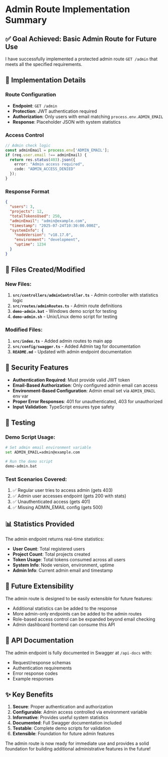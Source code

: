 # Admin Route Implementation Summary

## ✅ **Goal Achieved: Basic Admin Route for Future Use**

I have successfully implemented a protected admin route `GET /admin` that meets all the specified requirements.

## 🔧 **Implementation Details**

### **Route Configuration**
- **Endpoint**: `GET /admin`
- **Protection**: JWT authentication required
- **Authorization**: Only users with email matching `process.env.ADMIN_EMAIL`
- **Response**: Placeholder JSON with system statistics

### **Access Control**
```typescript
// Admin check logic
const adminEmail = process.env['ADMIN_EMAIL'];
if (req.user.email !== adminEmail) {
  return res.status(403).json({ 
    error: "Admin access required",
    code: "ADMIN_ACCESS_DENIED" 
  });
}
```

### **Response Format**
```json
{
  "users": 3,
  "projects": 12,
  "totalTokensUsed": 250,
  "adminEmail": "admin@example.com",
  "timestamp": "2025-07-24T10:30:00.000Z",
  "systemInfo": {
    "nodeVersion": "v18.17.0",
    "environment": "development",
    "uptime": 1234
  }
}
```

## 📁 **Files Created/Modified**

### **New Files:**
1. **`src/controllers/adminController.ts`** - Admin controller with statistics logic
2. **`src/routes/adminRoutes.ts`** - Admin route definitions
3. **`demo-admin.bat`** - Windows demo script for testing
4. **`demo-admin.sh`** - Unix/Linux demo script for testing

### **Modified Files:**
1. **`src/index.ts`** - Added admin routes to main app
2. **`src/config/swagger.ts`** - Added Admin tag for documentation
3. **`README.md`** - Updated with admin endpoint documentation

## 🔐 **Security Features**

- **Authentication Required**: Must provide valid JWT token
- **Email-Based Authorization**: Only configured admin email can access
- **Environment-Based Configuration**: Admin email set via `ADMIN_EMAIL` env var
- **Proper Error Responses**: 401 for unauthenticated, 403 for unauthorized
- **Input Validation**: TypeScript ensures type safety

## 🧪 **Testing**

### **Demo Script Usage:**
```bash
# Set admin email environment variable
set ADMIN_EMAIL=admin@example.com

# Run the demo script
demo-admin.bat
```

### **Test Scenarios Covered:**
1. ✅ Regular user tries to access admin (gets 403)
2. ✅ Admin user accesses endpoint (gets 200 with stats)
3. ✅ Unauthenticated access (gets 401)
4. ✅ Missing ADMIN_EMAIL config (gets 500)

## 📊 **Statistics Provided**

The admin endpoint returns real-time statistics:
- **User Count**: Total registered users
- **Project Count**: Total projects created
- **Token Usage**: Total tokens consumed across all users
- **System Info**: Node version, environment, uptime
- **Admin Info**: Current admin email and timestamp

## 🚀 **Future Extensibility**

The admin route is designed to be easily extensible for future features:
- Additional statistics can be added to the response
- More admin-only endpoints can be added to the admin routes
- Role-based access control can be expanded beyond email checking
- Admin dashboard frontend can consume this API

## 🔗 **API Documentation**

The admin endpoint is fully documented in Swagger at `/api-docs` with:
- Request/response schemas
- Authentication requirements
- Error response codes
- Example responses

## ✨ **Key Benefits**

1. **Secure**: Proper authentication and authorization
2. **Configurable**: Admin access controlled via environment variable
3. **Informative**: Provides useful system statistics
4. **Documented**: Full Swagger documentation included
5. **Testable**: Complete demo scripts for validation
6. **Extensible**: Foundation for future admin features

The admin route is now ready for immediate use and provides a solid foundation for building additional administrative features in the future!
